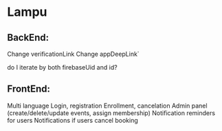 # Lampu

## BackEnd:
Change verificationLink
Change appDeepLink`

do I iterate by both firebaseUid and id?

## FrontEnd:
Multi language
Login, registration
Enrollment, cancelation
Admin panel (create/delete/update events, assign membership)
Notification reminders for users
Notifications if users cancel booking